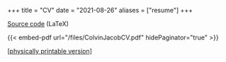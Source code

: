 +++
title = "CV"
date = "2021-08-26"
aliases = ["resume"]
+++

[Source code](https://github.com/MacroPower/CV) (LaTeX)

<!--
If we embed the release sadly we have to deal with
auth, a bunch of CORS stuff, and rate limits.
-->

{{< embed-pdf url="/files/ColvinJacobCV.pdf" hidePaginator="true" >}}

[\[physically printable version\]](/files/ColvinJacobCV-A4Compatible.pdf)
